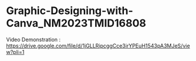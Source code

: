 # Graphic-Designing-with-Canva_NM2023TMID16808

Video Demonstration : https://drive.google.com/file/d/1jGLLRipcggCce3irYPEuH1543pA3MJeS/view?pli=1
